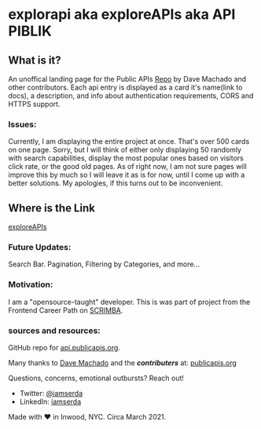 # explorapi aka exploreAPIs aka API PIBLIK

## What is it?
An unoffical landing page for the Public APIs <a href="https://github.com/davemachado/publicapis/">Repo</a> by Dave Machado and other contributors. Each api entry is displayed as a card it's name(link to docs), a description, and info about authentication requirements, CORS and HTTPS support.

### Issues:
Currently, I am displaying the entire project at once. That's over 500 cards on one page. Sorry, but I will think of either only displaying 50 randomly with search capabilities, display the most popular ones based on visitors click rate, or the good old pages. As of right now, I am not sure pages will improve this by much so I will leave it as is for now, until I come up with a better solutions. My apologies, if this turns out to be inconvenient.

## Where is the Link
<a href="https://iamserda.github.io/publicapis/" target="_blank">exploreAPIs</a>

### Future Updates:
Search Bar.
Pagination,
Filtering by Categories,
and more...

### Motivation:
I am a "opensource-taught" developer. This is was part of project from the Frontend Career Path on <a href="https://scrimba.com" target="_blank">SCRIMBA</a>.

### sources and resources:
GitHub repo for <a href="https://github.com/davemachado/public-api">api.publicapis.org</a>.

Many thanks to <a href="https://github.com/davemachado" target="_blank">Dave Machado</a> and the ***contributers*** at:
<a href="https://api.publicapis.org" target="_blank">publicapis.org</a>

Questions, concerns, emotional outbursts? Reach out!
- Twitter: <a href="https://twitter.com/iamserda" target="_blank">@iamserda</a>
- LinkedIn: <a href="https://linkedin.com/in/iamserda" target="_blank">iamserda</a>

Made with ❤️ in Inwood, NYC. Circa March 2021.
